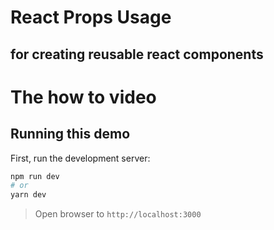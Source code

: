 # React Props Usage
## for creating reusable react components

# The how to video

## Running this demo

First, run the development server:

```bash
npm run dev
# or
yarn dev
```

> Open browser to `http://localhost:3000`

